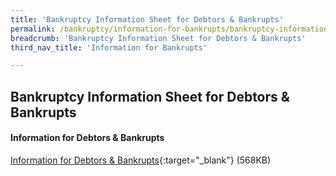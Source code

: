 ```yaml
---
title: 'Bankruptcy Information Sheet for Debtors & Bankrupts'
permalink: /bankruptcy/information-for-bankrupts/bankruptcy-information-sheet-for-debtors-and-bankrupts/
breadcrumb: 'Bankruptcy Information Sheet for Debtors & Bankrupts'
third_nav_title: 'Information for Bankrupts'

---
```


Bankruptcy Information Sheet for Debtors & Bankrupts
---
#### **Information for Debtors & Bankrupts**

[Information for Debtors & Bankrupts](/files/Debtor-Bankruptcy-Information-Sheet-27Oct17.pdf){:target="_blank"} (568KB)

